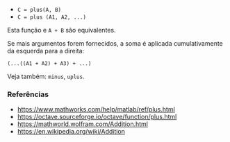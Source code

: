 * `C = plus(A, B)`
* `C = plus (A1, A2, ...)`

Esta função e `A + B` são equivalentes.

Se mais argumentos forem fornecidos, a soma é aplicada cumulativamente
da esquerda para a direita:

`(...((A1 + A2) + A3) + ...)`

Veja também: `minus`, `uplus`.

### Referências

* https://www.mathworks.com/help/matlab/ref/plus.html
* https://octave.sourceforge.io/octave/function/plus.html
* https://mathworld.wolfram.com/Addition.html
* https://en.wikipedia.org/wiki/Addition

